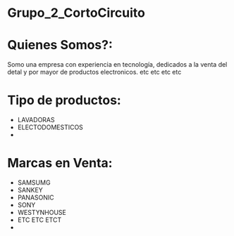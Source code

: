 # Grupo_2_CortoCircuito

  # Quienes Somos?:
  Somo una empresa con experiencia en tecnología, dedicados a la venta del detal y por mayor de productos electronicos. etc etc etc etc


  # Tipo de productos:
  
  - LAVADORAS
  - ELECTODOMESTICOS
  -

 # Marcas en Venta:
  - SAMSUMG
  - SANKEY
  - PANASONIC
  - SONY
  - WESTYNHOUSE
  - ETC ETC ETCT
  - 
